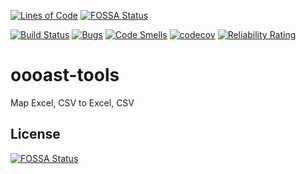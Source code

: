 [![Lines of Code](https://sonarcloud.io/api/project_badges/measure?project=pavru_lomout&metric=ncloc)](https://sonarcloud.io/dashboard?id=pavru_lomout) [![FOSSA Status](https://app.fossa.io/api/projects/git%2Bgithub.com%2Fpavru%2Flomout.svg?type=shield)](https://app.fossa.io/projects/git%2Bgithub.com%2Fpavru%2Flomout?ref=badge_shield)

[![Build Status](https://travis-ci.org/pavru/lomout.svg?branch=master)](https://travis-ci.org/pavru/lomout) 
[![Bugs](https://sonarcloud.io/api/project_badges/measure?project=pavru_lomout&metric=bugs)](https://sonarcloud.io/dashboard?id=pavru_lomout) 
[![Code Smells](https://sonarcloud.io/api/project_badges/measure?project=pavru_lomout&metric=code_smells)](https://sonarcloud.io/dashboard?id=pavru_lomout) 
[![codecov](https://codecov.io/gh/pavru/lomout/branch/master/graph/badge.svg)](https://codecov.io/gh/pavru/lomout) 
[![Reliability Rating](https://sonarcloud.io/api/project_badges/measure?project=pavru_lomout&metric=reliability_rating)](https://sonarcloud.io/dashboard?id=pavru_lomout)

# oooast-tools
Map Excel, CSV to Excel, CSV


## License
[![FOSSA Status](https://app.fossa.io/api/projects/git%2Bgithub.com%2Fpavru%2Flomout.svg?type=large)](https://app.fossa.io/projects/git%2Bgithub.com%2Fpavru%2Flomout?ref=badge_large)